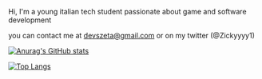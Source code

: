 Hi, I'm a young italian tech student passionate about game and software development

you can contact me at devszeta@gmail.com or on my twitter (@Zickyyyy1)


[![Anurag's GitHub stats](https://github-readme-stats.vercel.app/api?username=ErZicky&show_icons=true&theme=nightowl)](https://github.com/anuraghazra/github-readme-stats)

[![Top Langs](https://github-readme-stats.vercel.app/api/top-langs/?username=ErZicky&theme=nightowl)](https://github.com/anuraghazra/github-readme-stats)

<!---
ErZicky/ErZicky is a ✨ special ✨ repository because its `README.md` (this file) appears on your GitHub profile.
You can click the Preview link to take a look at your changes.
--->
